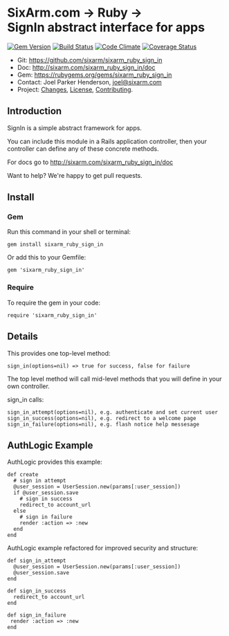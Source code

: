 # SixArm.com → Ruby → <br> SignIn abstract interface for apps

<!--HEADER-OPEN-->

[![Gem Version](https://badge.fury.io/rb/sixarm_ruby_sign_in.svg)](http://badge.fury.io/rb/sixarm_ruby_sign_in)
[![Build Status](https://travis-ci.org/SixArm/sixarm_ruby_sign_in.png)](https://travis-ci.org/SixArm/sixarm_ruby_sign_in)
[![Code Climate](https://codeclimate.com/github/SixArm/sixarm_ruby_sign_in.png)](https://codeclimate.com/github/SixArm/sixarm_ruby_sign_in)
[![Coverage Status](https://coveralls.io/repos/SixArm/sixarm_ruby_sign_in/badge.svg?branch=master&service=github)](https://coveralls.io/github/SixArm/sixarm_ruby_sign_in?branch=master)

* Git: <https://github.com/sixarm/sixarm_ruby_sign_in>
* Doc: <http://sixarm.com/sixarm_ruby_sign_in/doc>
* Gem: <https://rubygems.org/gems/sixarm_ruby_sign_in>
* Contact: Joel Parker Henderson, <joel@sixarm.com>
* Project: [Changes](CHANGES.md), [License](LICENSE.md), [Contributing](CONTRIBUTING.md).

<!--HEADER-SHUT-->


## Introduction

SignIn is a simple abstract framework for apps.

You can include this module in a Rails application controller,
then your controller can define any of these concrete methods.

For docs go to <http://sixarm.com/sixarm_ruby_sign_in/doc>

Want to help? We're happy to get pull requests.


<!--INSTALL-OPEN-->

## Install

### Gem

Run this command in your shell or terminal:

    gem install sixarm_ruby_sign_in

Or add this to your Gemfile:

    gem 'sixarm_ruby_sign_in'

### Require

To require the gem in your code:

    require 'sixarm_ruby_sign_in'

<!--INSTALL-SHUT-->


## Details

This provides one top-level method:

    sign_in(options=nil) => true for success, false for failure

The top level method will call mid-level methods
that you will define in your own controller.

sign_in calls:

    sign_in_attempt(options=nil), e.g. authenticate and set current user
    sign_in_success(options=nil), e.g. redirect to a welcome page
    sign_in_failure(options=nil), e.g. flash notice help messesage


## AuthLogic Example

AuthLogic provides this example:

    def create
      # sign in attempt
      @user_session = UserSession.new(params[:user_session])
      if @user_session.save
        # sign in success
        redirect_to account_url
      else
        # sign in failure
        render :action => :new
      end
    end

AuthLogic example refactored for improved security and structure:

    def sign_in_attempt
      @user_session = UserSession.new(params[:user_session])
      @user_session.save
    end

    def sign_in_success
      redirect_to account_url
    end

    def sign_in_failure
     render :action => :new
    end
